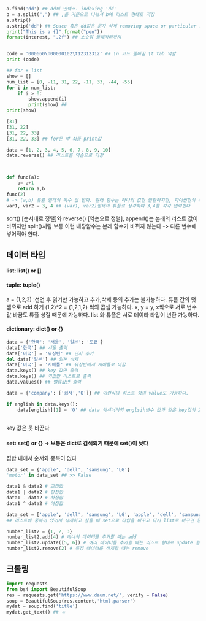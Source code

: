
```python
a.find('dd') ## dd의 인덱스. indexing 'dd'
b = a.split(",") ## ,을 기준으로 나눠서 b에 리스트 형태로 저장
a.strip()
a.strip('dd') ## Space 혹은 dd같은 문자 삭제 removing space or particular str
print("This is a {}".format("pen"))
format(interest, ".2f") ## 소숫점 둘째자리까지


code = '000660\n00000102\t12312312' ## \n 코드 줄바꿈 \t tab 역할
print (code)

## for + list
show = []
num_list = [0, -11, 31, 22, -11, 33, -44, -55]
for i in num_list:
    if i > 0:
        show.append(i)
        print(show) ## 
print(show)

[31] 
[31, 22]
[31, 22, 33]
[31, 22, 33] ## for문 밖 최종 print값

data = [1, 2, 3, 4, 5, 6, 7, 8, 9, 10]
data.reverse() ## 리스트를 역순으로 저장



def func(a):
    b= a+1
    return a,b
func(2)
# -> (a,b) 튜퓰 형태의 복수 값 반화. 원래 함수는 하나의 값만 반환하지만, 파이썬만의 특징!!(튜플의 성질 이용) 마찬가지로 아래도 가능
var1, var2 = 3, 4 ## (var1, var2)형태의 튜플로 생각하여 3,4를 각각 입력한다


```

sort() [순서대로 정렬]와 reverse() [역순으로 정렬], append()는 본래의 리스트 값이 바뀌지만 split()처럼 보통 이런 내장함수는 본래 함수가 바뀌지 않는다 -> 다른 변수에 넣어줘야 한다.

## 데이터 타입

#### list: list() or []
#### tuple: tuple()
a = (1,2,3) :선언 후 읽기만 가능하고 추가,삭제 등의 추가는 불가능하다. 튜플 간의 덧셈으로 add 하거 (1,2)*2 = (1,2,1,2) 씩의 곱셈 가능하다. x, y = y, x씩으로  서로 변수값 바꿈도 튜플 성질 때문에 가능하다.
list 와 튜플은 서로 데이타 타입이 변환 가능하다.

#### dictionary: dict() or {}
```python
data = {'한국': '서울', '일본': '도쿄'} 
data['한국'] ## 서울 출력
data['미국'] = '워싱턴' ## 인자 추가
del data['일본'] ## 일본 삭제
data['미국'] = '시애틀' ## 워싱턴에서 시애틀로 바꿈
data.keys() ## key 값만 출력
data.keys() ## 키값만 리스트로 출력
data.values() ## 밸류값만 출력

data = {'company': ['회사','O']} ## 이런식의 리스트 형의 value도 가능하다.

if english in data.keys(): 
    data[english][1] = 'O' ## data 딕셔너리의 englsih변수 값과 같은 key값의 2번째 value를 'O'로 바꿔줌
    
```

key 값은 못 바꾼다

#### set: set() or {} -> 보통은 dict로 검색되기 때문에 set()이 낫다
집합 내에서 순서와 중복이 없다 
```python
data_set = {'apple', 'dell', 'samsung', 'LG'}
'motor' in data_set ## >> False

data1 & data2 # 교집합
data1 | data2 # 합집합
data1 - data2 # 차집합
data1 ^ data2 # 여집합

data_set = ['apple', 'dell', 'samsung', 'LG', 'apple', 'dell', 'samsung', 'LG']
## 리스트에 중복이 있어서 삭제하고 싶을 때 set으로 타입을 바꾸고 다시 list로 바꾸면 중복이 삭제

number_list2 = {1, 2, 3}
number_list2.add(4) # 하나의 데이터를 추가할 때는 add
number_list2.update([5, 6]) # 여러 데이터를 추가할 때는 리스트 형태로 update 함수를 사용
number_list2.remove(2) # 특정 데이터를 삭제할 때는 remove

```

## 크롤링

``` python
import requests
from bs4 import BeautifulSoup
res = requests.get('https://www.daum.net/', verify = False)
soup = BeautifulSoup(res.content,'html.parser')
mydat = soup.find('title')
mydat.get_text() ## ㄷ

```

